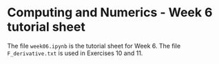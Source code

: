 # Computing and Numerics - Week 6 tutorial sheet

The file `week06.ipynb` is the tutorial sheet for Week 6. The file `F_derivative.txt` is used in Exercises 10 and 11.
